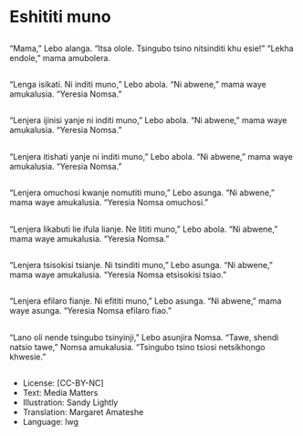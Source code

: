 # Eshititi muno

##
“Mama,” Lebo alanga. “Itsa olole.
Tsingubo tsino nitsinditi khu esie!” “Lekha endole,” mama
amubolera.

##
“Lenga isikati. Ni inditi muno,” Lebo abola. “Ni abwene,”
mama waye amukalusia. “Yeresia Nomsa.”

##
“Lenjera ijinisi yanje ni inditi muno,” Lebo abola. “Ni
abwene,” mama waye amukalusia. “Yeresia Nomsa.”

##
“Lenjera itishati yanje ni inditi muno,” Lebo abola. “Ni
abwene,” mama waye amukalusia. “Yeresia Nomsa.”

##
“Lenjera omuchosi kwanje nomutiti muno,” Lebo asunga. “Ni
abwene,” mama waye amukalusia. “Yeresia Nomsa
omuchosi.”

##
“Lenjera likabuti lie ifula lianje. Ne lititi muno,” Lebo abola.
“Ni abwene,” mama waye amukalusia. “Yeresia Nomsa.”

##
“Lenjera tsisokisi tsianje. Ni tsinditi muno,” Lebo asunga. “Ni
abwene,” mama waye amukalusia. “Yeresia Nomsa etsisokisi
tsiao.”

##
“Lenjera efilaro fianje. Ni efititi muno,” Lebo asunga. “Ni
abwene,” mama waye asunga. “Yeresia Nomsa efilaro fiao.”

##
“Lano oli nende tsingubo tsinyinji,” Lebo asunjira Nomsa.
“Tawe, shendi natsio tawe,” Nomsa amukalusia.
“Tsingubo tsino tsiosi netsikhongo khwesie.”

##
* License: [CC-BY-NC]
* Text: Media Matters
* Illustration: Sandy Lightly
* Translation: Margaret Amateshe
* Language: lwg
